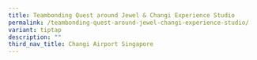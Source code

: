 ```yaml
---
title: Teambonding Quest around Jewel & Changi Experience Studio
permalink: /teambonding-quest-around-jewel-changi-experience-studio/
variant: tiptap
description: ""
third_nav_title: Changi Airport Singapore
---
```

